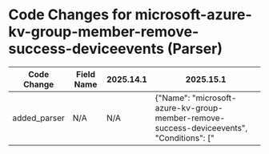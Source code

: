 # Code Changes for microsoft-azure-kv-group-member-remove-success-deviceevents (Parser)

| Code Change | Field Name | 2025.14.1 | 2025.15.1 |
|-------------|------------|-----------|------------|
| added_parser | N/A | N/A | {"Name": "microsoft-azure-kv-group-member-remove-success-deviceevents", "Conditions": ["|beatname=eventhubbeat|", "|device_type=eventhubbeat|", "|subject=AdvancedHunting-DeviceEvents|", "vmid=", "@timestamp", "@metadata", "\"ActionType\":\"UserAccountRemovedFromLocalGroup\""], "Vendor": "Microsoft", "Product": "Microsoft Defender", "TimeFormat": "yyyy-MM-dd'T'HH:mm:ss.SSSZ", "Fields": ["@timestamp\":\"({time}\d\d\d\d-\d\d-\d\dT\d\d:\d\d:\d\d.\d+Z)", "\d+-\d+-\d\dT\d+:\s\d+:\d+\.\d+\+\d+\s({host}[^\s]+)", "subject=({event_name}[^|\s]+)", "category\":\"({category}[^\"]+)", "ActionType\":\"({operation}[^\"]+)", "DeviceName\":\"({dest_host}[\w\-.]+)", "\"FileName\":\"({file_name}[^\"]+)", "\"FolderPath\":\"({file_path}[^\"]+)", "\"InitiatingProcessAccountDomain\":\"({domain}[^\"]+)", "\"InitiatingProcessAccountName\":\"(system|SYSTEM|NETWORK SERVICE|local service|({user}[\w\.\-\!\#\^\~]{1,40}\$?))", "\"InitiatingProcessAccountSid\":\"({user_sid}[^\"]+)", "\"InitiatingProcessCommandLine\":\"\s*({process_command_line}.+?)\s*\"+\,", "\"InitiatingProcessFileName\":\"({process_name}[^\"]+)", "\"InitiatingProcessFolderPath\":\"({process_dir}[^\"]+)", "\"InitiatingProcessParentFileName\":\"({parent_process_name}[^\"]+)", "\"InitiatingProcessIntegrityLevel\":\"({process_integrity}[^\"]+)", "\"MD5\":\"({hash_md5}[^\"]+)", "\"InitiatingProcessId\":({process_id}\d+)", "\"LogonId\"+:({login_id}\d+)", "\"AccountName\"+:\"+({group_name}[^\"]+)", "\"AccountDomain\"+:\"+({group_domain}[^\"]+)", "\"AccountSid\"+:\"+({user_sid}[^\"]+)", "\"MemberSid\\\"+:\\\"+(({dest_user_sid}S-\d+-[^\s\"]+)|({account_id}[^\"]+))"], "ParserVersion": "v1.0.0"} |
